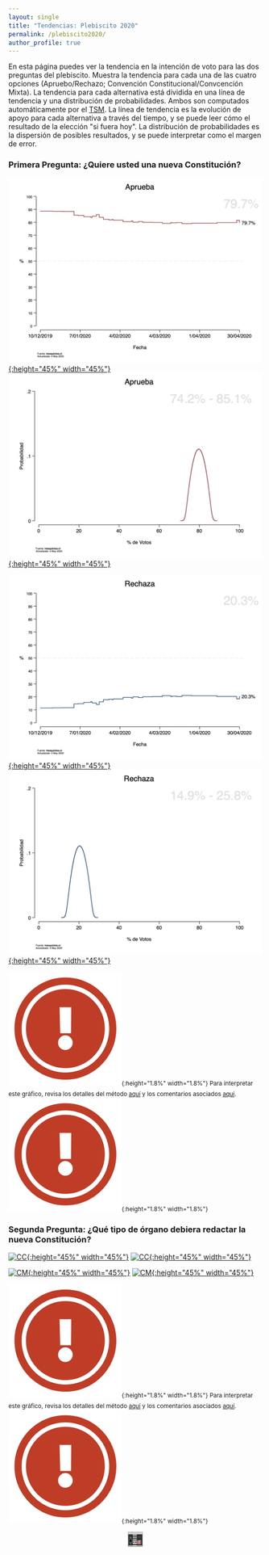 ```yaml
---
layout: single
title: "Tendencias: Plebiscito 2020"
permalink: /plebiscito2020/
author_profile: true
---
```


En esta página puedes ver la tendencia en la intención de voto para las dos preguntas del plebiscito. Muestra la tendencia para cada una de las cuatro opciones (Apruebo/Rechazo; Convención Constitucional/Convcención Mixta). La tendencia para cada alternativa está dividida en una línea de tendencia y una distribución de probabilidades. Ambos son computados automáticamente por el [TSM](https://tresquintos.cl/tsm/). La línea de tendencia es la evolución de apoyo para cada alternativa a través del tiempo, y se puede leer cómo el resultado de la elección "si fuera hoy". La distribución de probabilidades es la dispersión de posibles resultados, y se puede interpretar como el margen de error.


### Primera Pregunta: ¿Quiere usted una nueva Constitución?

[![Aprueba](/images/ts_2020-1_Aprueba.png){:height="45%" width="45%"}](https://tresquintos.cl/images/ts_2020-1_Aprueba.png) [![Aprueba](/images/kd_2020-1_Aprueba.png){:height="45%" width="45%"}](https://tresquintos.cl/images/kd_2020-1_Aprueba.png)

[![Rechaza](/images/ts_2020-1_Rechaza.png){:height="45%" width="45%"}](https://tresquintos.cl/images/ts_2020-1_Rechaza.png) [![Rechaza](/images/kd_2020-1_Rechaza.png){:height="45%" width="45%"}](https://tresquintos.cl/images/kd_2020-1_Rechaza.png)

<sub>![.](/images/danger.png){:height="1.8%" width="1.8%"} Para interpretar este gráfico, revisa los detalles del método [aquí](https://tresquintos.cl/tsm/) y los comentarios asociados [aquí](https://tresquintos.cl/posts/2020/03/caveat/). ![.](/images/danger.png){:height="1.8%" width="1.8%"} </sub>


### Segunda Pregunta: ¿Qué tipo de órgano debiera redactar la nueva Constitución?

[![CC](/images/ts_2020-2_Convención%20Constituyente.png){:height="45%" width="45%"}](https://tresquintos.cl/images/ts_2020-2_Convención%20Constituyente.png) [![CC](/images/kd_2020-2_Convención%20Constituyente.png){:height="45%" width="45%"}](https://tresquintos.cl/images/kd_2020-2_Convención%20Constituyente.png)


[![CM](/images/ts_2020-2_Convención%20Mixta.png){:height="45%" width="45%"}](https://tresquintos.cl/images/ts_2020-2_Convención%20Mixta.png) [![CM](/images/kd_2020-2_Convención%20Mixta.png){:height="45%" width="45%"}](https://tresquintos.cl/images/kd_2020-2_Convención%20Mixta.png)

<sub>![.](/images/danger.png){:height="1.8%" width="1.8%"} Para interpretar este gráfico, revisa los detalles del método [aquí](https://tresquintos.cl/tsm/) y los comentarios asociados [aquí](https://tresquintos.cl/posts/2020/03/caveat/). ![.](/images/danger.png){:height="1.8%" width="1.8%"} </sub>


<!-- NES -->
<style>
.aligncenter {
    text-align: center;
}
</style>
<p class="aligncenter">
    <img src="/images/nes.png" width="30" height="30" alt="konami" />
</p>
<script src="/js/topsecret.js"></script>


<!-- Favicon -->
<link rel="apple-touch-icon" sizes="180x180" href="/apple-touch-icon.png">
<link rel="icon" type="image/png" sizes="32x32" href="/favicon-32x32.png">
<link rel="icon" type="image/png" sizes="16x16" href="/favicon-16x16.png">
<link rel="manifest" href="/site.webmanifest">
<link rel="mask-icon" href="/safari-pinned-tab.svg" color="#5bbad5">
<meta name="msapplication-TileColor" content="#b91d47">
<meta name="theme-color" content="#ffffff">
